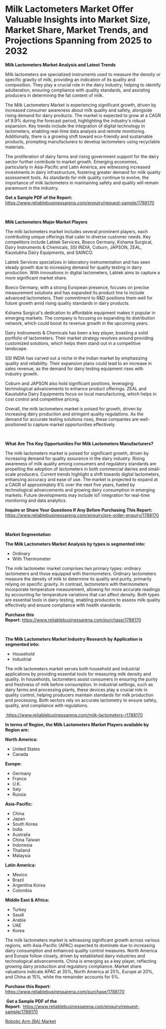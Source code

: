 <p><h1>Milk Lactometers Market Offer Valuable Insights into Market Size, Market Share, Market Trends, and Projections Spanning from 2025 to 2032</h1></p><p><strong>Milk Lactometers Market Analysis and Latest Trends</strong></p>
<p><p>Milk lactometers are specialized instruments used to measure the density or specific gravity of milk, providing an indication of its quality and composition. They play a crucial role in the dairy industry, helping to identify adulteration, ensuring compliance with quality standards, and assisting producers in determining the fat content of milk.</p><p>The Milk Lactometers Market is experiencing significant growth, driven by increased consumer awareness about milk quality and safety, alongside rising demand for dairy products. The market is expected to grow at a CAGR of 9.9% during the forecast period, highlighting the industry's robust expansion. Key trends include the integration of digital technology in lactometers, enabling real-time data analysis and remote monitoring. Additionally, there is a growing shift toward eco-friendly and sustainable products, prompting manufacturers to develop lactometers using recyclable materials.</p><p>The proliferation of dairy farms and rising government support for the dairy sector further contribute to market growth. Emerging economies, particularly in Asia-Pacific and Latin America, are witnessing increased investments in dairy infrastructure, fostering greater demand for milk quality assessment tools. As standards for milk quality continue to evolve, the importance of milk lactometers in maintaining safety and quality will remain paramount in the industry.</p></p>
<p><strong>Get a Sample PDF of the Report:&nbsp;</strong> <a href="https://www.reliablebusinessarena.com/enquiry/request-sample/1788170?utm_campaign=2527&utm_medium=2&utm_source=Github&utm_content=ia&utm_term=12042025&utm_id=milk-lactometers">https://www.reliablebusinessarena.com/enquiry/request-sample/1788170</a></p>
<p>&nbsp;</p>
<p><strong>Milk Lactometers Major Market Players</strong></p>
<p><p>The milk lactometers market includes several prominent players, each contributing unique offerings that cater to diverse customer needs. Key competitors include Labtek Services, Boeco Germany, Kshama Surgical, Dairy Instruments & Chemicals, SSI INDIA, Coburn, JAPSON, ZEAL, Kaustubha Dairy Equipments, and SAINCO.</p><p>Labtek Services specializes in laboratory instrumentation and has seen steady growth due to increasing demand for quality testing in dairy production. With innovations in digital lactometers, Labtek aims to capture a more significant market share.</p><p>Boeco Germany, with a strong European presence, focuses on precise measurement solutions and has expanded its product line to include advanced lactometers. Their commitment to R&D positions them well for future growth amid rising quality standards in dairy products.</p><p>Kshama Surgical's dedication to affordable equipment makes it popular in emerging markets. The company is focusing on expanding its distribution network, which could boost its revenue growth in the upcoming years.</p><p>Dairy Instruments & Chemicals has been a key player, boasting a solid portfolio of lactometers. Their market strategy revolves around providing customized solutions, which helps them stand out in a competitive landscape.</p><p>SSI INDIA has carved out a niche in the Indian market by emphasizing quality and reliability. Their expansion plans could lead to an increase in sales revenue, as the demand for dairy testing equipment rises with industry growth.</p><p>Coburn and JAPSON also hold significant positions, leveraging technological advancements to enhance product offerings. ZEAL and Kaustubha Dairy Equipments focus on local manufacturing, which helps in cost control and competitive pricing.</p><p>Overall, the milk lactometers market is poised for growth, driven by increasing dairy production and stringent quality regulations. As the demand for accurate testing solutions rises, these companies are well-positioned to capture market opportunities effectively.</p></p>
<p>&nbsp;</p>
<p><strong>What Are The Key Opportunities For Milk Lactometers Manufacturers?</strong></p>
<p><p>The milk lactometers market is poised for significant growth, driven by increasing demand for quality assurance in the dairy industry. Rising awareness of milk quality among consumers and regulatory standards are propelling the adoption of lactometers in both commercial dairies and small-scale producers. Current trends highlight a shift towards digital lactometers, enhancing accuracy and ease of use. The market is projected to expand at a CAGR of approximately 6% over the next five years, fueled by technological advancements and growing dairy consumption in emerging markets. Future developments may include IoT integration for real-time monitoring and data analytics.</p></p>
<p><strong>Inquire or Share Your Questions If Any Before Purchasing This Report:</strong> <a href="https://www.reliablebusinessarena.com/enquiry/pre-order-enquiry/1788170?utm_campaign=2527&utm_medium=2&utm_source=Github&utm_content=ia&utm_term=12042025&utm_id=milk-lactometers">https://www.reliablebusinessarena.com/enquiry/pre-order-enquiry/1788170</a></p>
<p>&nbsp;</p>
<p><strong>Market Segmentation</strong></p>
<p><strong>The Milk Lactometers Market Analysis by types is segmented into:</strong></p>
<p><ul><li>Ordinary</li><li>With Thermometer</li></ul></p>
<p><p>The milk lactometer market comprises two primary types: ordinary lactometers and those equipped with thermometers. Ordinary lactometers measure the density of milk to determine its quality and purity, primarily relying on specific gravity. In contrast, lactometers with thermometers incorporate temperature measurement, allowing for more accurate readings by accounting for temperature variations that can affect density. Both types are essential tools in dairy testing, enabling producers to assess milk quality effectively and ensure compliance with health standards.</p></p>
<p><strong>Purchase this Report:&nbsp;</strong><a href="https://www.reliablebusinessarena.com/purchase/1788170?utm_campaign=2527&utm_medium=2&utm_source=Github&utm_content=ia&utm_term=12042025&utm_id=milk-lactometers">https://www.reliablebusinessarena.com/purchase/1788170</a></p>
<p>&nbsp;</p>
<p><strong>The Milk Lactometers Market Industry Research by Application is segmented into:</strong></p>
<p><ul><li>Household</li><li>Industrial</li></ul></p>
<p><p>The milk lactometers market serves both household and industrial applications by providing essential tools for measuring milk density and quality. In households, lactometers assist consumers in ensuring the purity and freshness of milk before consumption. In industrial settings, such as dairy farms and processing plants, these devices play a crucial role in quality control, helping producers maintain standards for milk production and processing. Both sectors rely on accurate lactometry to ensure safety, quality, and compliance with regulations.</p></p>
<p><a href="https://www.reliablebusinessarena.com/milk-lactometers-r1788170?utm_campaign=2527&utm_medium=2&utm_source=Github&utm_content=ia&utm_term=12042025&utm_id=milk-lactometers">&nbsp;https://www.reliablebusinessarena.com/milk-lactometers-r1788170</a></p>
<p><strong>In terms of Region, the Milk Lactometers Market Players available by Region are:</strong></p>
<p>
    <p> <strong> North America: </strong>
        <ul>
            <li>United States</li>
            <li>Canada</li>
        </ul>
        </p> 
    <p> <strong> Europe: </strong>
        <ul>
            <li>Germany</li>
            <li>France</li>
            <li>U.K.</li>
            <li>Italy</li>
            <li>Russia</li>
        </ul>
        </p> 
    <p> <strong> Asia-Pacific: </strong>
        <ul>
            <li>China</li>
            <li>Japan</li>
            <li>South Korea</li>
            <li>India</li>
            <li>Australia</li>
            <li>China Taiwan</li>
            <li>Indonesia</li>
            <li>Thailand</li>
            <li>Malaysia</li>
        </ul>
        </p> 
    <p> <strong> Latin America: </strong>
        <ul>
            <li>Mexico</li>
            <li>Brazil</li>
            <li>Argentina Korea</li>
            <li>Colombia</li>
        </ul>
        </p> 
    <p> <strong> Middle East & Africa: </strong>
        <ul>
            <li>Turkey</li>
            <li>Saudi</li>
            <li>Arabia</li>
            <li>UAE</li>
            <li>Korea</li>
        </ul>
    </p>
    </p>
<p><p>The milk lactometers market is witnessing significant growth across various regions, with Asia-Pacific (APAC) expected to dominate due to increasing dairy consumption and enhanced quality control measures. North America and Europe follow closely, driven by established dairy industries and technological advancements. China is emerging as a key player, reflecting growing dairy production and regulatory compliance. Market share valuations indicate APAC at 35%, North America at 25%, Europe at 20%, and China at 15%, while the remainder accounts for 5%.</p></p>
<p><strong>Purchase this Report: </strong><a href="https://www.reliablebusinessarena.com/purchase/1788170?utm_campaign=2527&utm_medium=2&utm_source=Github&utm_content=ia&utm_term=12042025&utm_id=milk-lactometers">https://www.reliablebusinessarena.com/purchase/1788170</a></p>
<p>&nbsp;<strong>Get a Sample PDF of the Report:&nbsp;&nbsp;</strong><a href="https://www.reliablebusinessarena.com/enquiry/request-sample/1788170?utm_campaign=2527&utm_medium=2&utm_source=Github&utm_content=ia&utm_term=12042025&utm_id=milk-lactometers">https://www.reliablebusinessarena.com/enquiry/request-sample/1788170</a></p>
<p><strong></strong></p>
<p><p><a href="https://github.com/mookiesville/Market-Research-Report-List-1/blob/main/robotic-arm-ra-market.md?utm_campaign=2527&utm_medium=2&utm_source=Github&utm_content=ia&utm_term=12042025&utm_id=milk-lactometers">Robotic Arm (RA) Market</a></p></p>